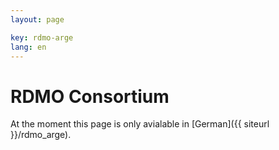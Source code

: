 ```yaml
---
layout: page

key: rdmo-arge
lang: en
---
```


RDMO Consortium 
===============
At the moment this page is only avialable in [German]({{ siteurl }}/rdmo_arge).   
